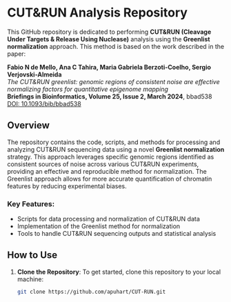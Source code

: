 # CUT&RUN Analysis Repository

This GitHub repository is dedicated to performing **CUT&RUN (Cleavage Under Targets & Release Using Nuclease)** analysis using the **Greenlist normalization** approach. This method is based on the work described in the paper:

**Fabio N de Mello, Ana C Tahira, Maria Gabriela Berzoti-Coelho, Sergio Verjovski-Almeida**  
_The CUT&RUN greenlist: genomic regions of consistent noise are effective normalizing factors for quantitative epigenome mapping_  
**Briefings in Bioinformatics, Volume 25, Issue 2, March 2024**, bbad538  
[DOI: 10.1093/bib/bbad538](https://doi.org/10.1093/bib/bbad538)

## Overview

The repository contains the code, scripts, and methods for processing and analyzing CUT&RUN sequencing data using a novel **Greenlist normalization** strategy. This approach leverages specific genomic regions identified as consistent sources of noise across various CUT&RUN experiments, providing an effective and reproducible method for normalization. The Greenlist approach allows for more accurate quantification of chromatin features by reducing experimental biases.

### Key Features:
- Scripts for data processing and normalization of CUT&RUN data
- Implementation of the Greenlist method for normalization
- Tools to handle CUT&RUN sequencing outputs and statistical analysis

## How to Use

1. **Clone the Repository**:
   To get started, clone this repository to your local machine:

   ```bash
   git clone https://github.com/apuhart/CUT-RUN.git
